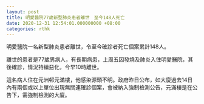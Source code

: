 ```yaml
---
layout: post
title: 明愛醫院77歲新型肺炎患者離世　至今148人死亡
date: 2020-12-31 12:54:01.000000000 +08:00
categories: rthk
---
```


明愛醫院一名新型肺炎患者離世，令至今確診者死亡個案累計148人。

離世的患者是77歲男病人，有長期病患，上周五因發燒及肺炎入住明愛醫院，其後確診，情況持續惡化，今早10時離世。

這名病人住在元洲邨元滿樓，他感染源頭不明。政府昨日公布，如大廈過去14日內有兩個或以上單位出現無關連確診個案，會被納入強制檢測公告，元滿樓是在公告下，需強制檢測的大廈。
